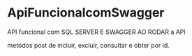 # ApiFuncionalcomSwagger


API funcional com SQL SERVER E SWAGGER AO RODAR a API

metódos post de incluir, excluir, consultar e obter por id.
